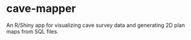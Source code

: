 # cave-mapper
An R/Shiny app for visualizing cave survey data and generating 2D plan maps from SQL files.

